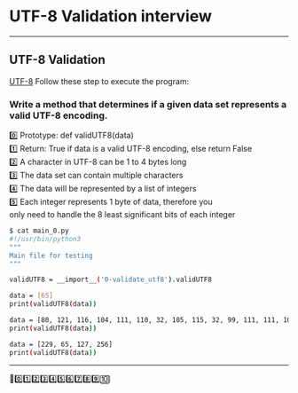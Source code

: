 # UTF-8 Validation interview

---
**UTF-8 Validation**
---
[UTF-8](./0-validate_utf8.py)
Follow these step to execute the program:

### Write a method that determines if a given data set represents a valid UTF-8 encoding.

0️⃣ Prototype: def validUTF8(data) <br/>
1️⃣ Return: True if data is a valid UTF-8 encoding, else return False<br/>
2️⃣ A character in UTF-8 can be 1 to 4 bytes long<br/>
3️⃣ The data set can contain multiple characters<br/>
4️⃣ The data will be represented by a list of integers<br/>
5️⃣ Each integer represents 1 byte of data, therefore you<br/> only need to handle the 8 least significant bits of each integer<br/>

```sh
$ cat main_0.py
#!/usr/bin/python3
"""
Main file for testing
"""

validUTF8 = __import__('0-validate_utf8').validUTF8

data = [65]
print(validUTF8(data))

data = [80, 121, 116, 104, 111, 110, 32, 105, 115, 32, 99, 111, 111, 108, 33]
print(validUTF8(data))

data = [229, 65, 127, 256]
print(validUTF8(data))
```
---
🥳0️⃣1️⃣2️⃣3️⃣4️⃣5️⃣6️⃣7️⃣8️⃣9️⃣🔟

